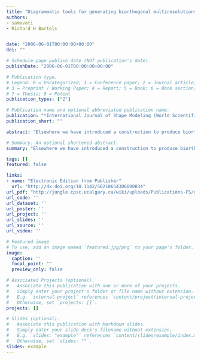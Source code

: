 ```yaml
---
title: "Diagrammatic tools for generating biorthogonal multiresolutions"
authors:
- samavati
- Richard H Bartels


date: "2006-06-01T00:00:00+00:00"
doi: ""

# Schedule page publish date (NOT publication's date).
publishDate: "2006-06-01T00:00:00+00:00"

# Publication type.
# Legend: 0 = Uncategorized; 1 = Conference paper; 2 = Journal article;
# 3 = Preprint / Working Paper; 4 = Report; 5 = Book; 6 = Book section;
# 7 = Thesis; 8 = Patent
publication_types: ["2"]

# Publication name and optional abbreviated publication name.
publication: "*International Journal of Shape Modeling (World Scientific Publishing Company)*"
publication_short: ""

abstract: "Elsewhere we have introduced a construction to produce biorthogonal multiresolutions from given subdivisions. This construction was formulated in matrix terms, which is appropriate for curves and tensor-product surfaces. For mesh surfaces of non-tensor connectivity, however, matrix notation is inconvenient. This work presents the construction for regular meshes using diagrams (stencils, masks) and interactions between diagrams to replace matrices and matrix multiplication. Regular triangular meshes with butterfly subdivision and a variant of Loop subdivision due to Litke, et al. are used as examples."

# Summary. An optional shortened abstract.
summary: "Elsewhere we have introduced a construction to produce biorthogonal multiresolutions from given subdivisions. This construction was formulated in matrix terms, which is appropriate for curves and tensor-product surfaces. For mesh surfaces of non-tensor connectivity, however, matrix notation is inconvenient. This work presents the construction for regular meshes using diagrams (stencils, masks) and interactions between diagrams to replace matrices and matrix multiplication. Regular triangular mes..."

tags: []
featured: false

links:
- name: "Electronic Edition from Publisher"
  url: "http://dx.doi.org/10.1142/S0218654306000834"
url_pdf: "http://jungle.cpsc.ucalgary.ca/wiki/uploads/Publications-FS/diagramatic-tool-ijsm2006-samavati.pdf"
url_code: ''
url_dataset: ''
url_poster: ''
url_project: ''
url_slides: ''
url_source: ''
url_video: ''

# Featured image
# To use, add an image named `featured.jpg/png` to your page's folder. 
image:
  caption: ''
  focal_point: ""
  preview_only: false

# Associated Projects (optional).
#   Associate this publication with one or more of your projects.
#   Simply enter your project's folder or file name without extension.
#   E.g. `internal-project` references `content/project/internal-project/index.md`.
#   Otherwise, set `projects: []`.
projects: []

# Slides (optional).
#   Associate this publication with Markdown slides.
#   Simply enter your slide deck's filename without extension.
#   E.g. `slides: "example"` references `content/slides/example/index.md`.
#   Otherwise, set `slides: ""`.
slides: example
---
```

